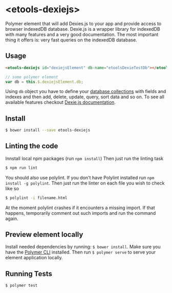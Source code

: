 # \<etools-dexiejs\>

Polymer element that will add Dexies.js to your app and provide access to browser indexedDB database.
Dexie.js is a wrapper library for indexedDB with many features and a very good documentation.
The most important thing it offers is: very fast queries on the indexedDB database.

## Usage

```html
<etools-dexiejs id="dexiejsElement" db-name="etoolsDexieTestDb"></etools-dexiejs>
```

```javascript
// some polymer element
var db = this.$.dexiejsElement.db;
```

Using `db` object you have to define your [database collections](https://github.com/dfahlander/Dexie.js/wiki/Design#database-versioning)
with fields and indexes and then add, delete, update, query, sort data and so on. To see all available features checkout [Dexie.js documentation](https://github.com/dfahlander/Dexie.js/wiki).

## Install
```bash
$ bower install --save etools-dexiejs
```

## Linting the code

Innstall local npm packages (run `npm install`)
Then just run the linting task

```bash
$ npm run lint
```
You should also use polylint. If you don't have Polylint installed run `npm install -g polylint`.
Then just run the linter on each file you wish to check like so

```bash
$ polylint -i filename.html
```
At the moment polylint crashes if it encounters a missing import. If that happens, temporarily comment out such imports and run the command again.

## Preview element locally
Install needed dependencies by running: `$ bower install`.
Make sure you have the [Polymer CLI](https://www.npmjs.com/package/polymer-cli) installed. Then run `$ polymer serve` to serve your element application locally.

## Running Tests

```
$ polymer test
```
